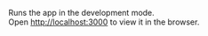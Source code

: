 
Runs the app in the development mode.<br />
Open [http://localhost:3000](http://localhost:3000) to view it in the browser.
